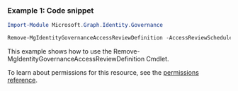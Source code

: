 ### Example 1: Code snippet

```powershell
Import-Module Microsoft.Graph.Identity.Governance

Remove-MgIdentityGovernanceAccessReviewDefinition -AccessReviewScheduleDefinitionId $accessReviewScheduleDefinitionId
```
This example shows how to use the Remove-MgIdentityGovernanceAccessReviewDefinition Cmdlet.

To learn about permissions for this resource, see the [permissions reference](/graph/permissions-reference).

